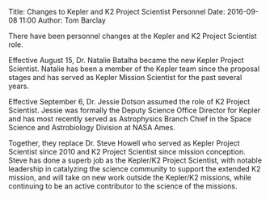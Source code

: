 Title: Changes to Kepler and K2 Project Scientist Personnel
Date: 2016-09-08 11:00
Author: Tom Barclay

There have been personnel changes at the Kepler and K2 Project Scientist role.

Effective August 15, Dr. Natalie Batalha became the new Kepler Project Scientist. Natalie has been a member of the Kepler team since the proposal stages and has served as Kepler Mission Scientist for the past several years. 

Effective September 6, Dr. Jessie Dotson assumed the role of K2 Project Scientist. Jessie was formally the Deputy Science Office Director for Kepler and has most recently served as Astrophysics Branch Chief in the Space Science and Astrobiology Division at NASA Ames.

Together, they replace Dr. Steve Howell who served as Kepler Project Scientist since 2010 and K2 Project Scientist since mission conception. Steve has done a superb job as the Kepler/K2 Project Scientist, with notable leadership in catalyzing the science community to support the extended K2 mission, and will take on new work outside the Kepler/K2 missions, while continuing to be an active contributor to the science of the missions.
